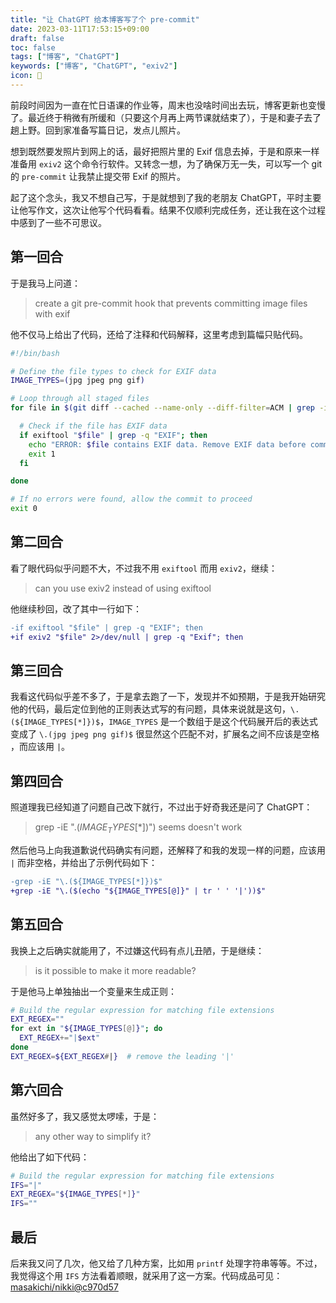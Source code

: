```yaml
---
title: "让 ChatGPT 给本博客写了个 pre-commit"
date: 2023-03-11T17:53:15+09:00
draft: false
toc: false
tags: ["博客", "ChatGPT"]
keywords: ["博客", "ChatGPT", "exiv2"]
icon: 🤖
---
```


前段时间因为一直在忙日语课的作业等，周末也没啥时间出去玩，博客更新也变慢了。最近终于稍微有所缓和（只要这个月再上两节课就结束了），于是和妻子去了趟上野。回到家准备写篇日记，发点儿照片。

想到既然要发照片到网上的话，最好把照片里的 Exif 信息去掉，于是和原来一样准备用 `exiv2` 这个命令行软件。又转念一想，为了确保万无一失，可以写一个 git 的 `pre-commit` 让我禁止提交带 Exif 的照片。

<!--more-->

起了这个念头，我又不想自己写，于是就想到了我的老朋友 ChatGPT，平时主要让他写作文，这次让他写个代码看看。结果不仅顺利完成任务，还让我在这个过程中感到了一些不可思议。

## 第一回合

于是我马上问道：

> create a git pre-commit hook that prevents committing image files with exif

他不仅马上给出了代码，还给了注释和代码解释，这里考虑到篇幅只贴代码。

```bash
#!/bin/bash

# Define the file types to check for EXIF data
IMAGE_TYPES=(jpg jpeg png gif)

# Loop through all staged files
for file in $(git diff --cached --name-only --diff-filter=ACM | grep -iE "\.(${IMAGE_TYPES[*]})$"); do

  # Check if the file has EXIF data
  if exiftool "$file" | grep -q "EXIF"; then
    echo "ERROR: $file contains EXIF data. Remove EXIF data before committing."
    exit 1
  fi

done

# If no errors were found, allow the commit to proceed
exit 0
```

## 第二回合

看了眼代码似乎问题不大，不过我不用 `exiftool` 而用 `exiv2`，继续：

> can you use exiv2 instead of using exiftool

他继续秒回，改了其中一行如下：

```diff
-if exiftool "$file" | grep -q "EXIF"; then
+if exiv2 "$file" 2>/dev/null | grep -q "Exif"; then
```

## 第三回合

我看这代码似乎差不多了，于是拿去跑了一下，发现并不如预期，于是我开始研究他的代码，最后定位到他的正则表达式写的有问题，具体来说就是这句，`\.(${IMAGE_TYPES[*]})$`，`IMAGE_TYPES` 是一个数组于是这个代码展开后的表达式变成了 `\.(jpg jpeg png gif)$` 很显然这个匹配不对，扩展名之间不应该是空格 ` `，而应该用 `|`。

## 第四回合

照道理我已经知道了问题自己改下就行，不过出于好奇我还是问了 ChatGPT：

> grep -iE "\.(${IMAGE_TYPES[*]})$") seems doesn't work

然后他马上向我道歉说代码确实有问题，还解释了和我的发现一样的问题，应该用 `|` 而非空格，并给出了示例代码如下：

```diff
-grep -iE "\.(${IMAGE_TYPES[*]})$"
+grep -iE "\.($(echo "${IMAGE_TYPES[@]}" | tr ' ' '|'))$"
```

## 第五回合

我换上之后确实就能用了，不过嫌这代码有点儿丑陋，于是继续：

> is it possible to make it more readable?

于是他马上单独抽出一个变量来生成正则：

```bash
# Build the regular expression for matching file extensions
EXT_REGEX=""
for ext in "${IMAGE_TYPES[@]}"; do
  EXT_REGEX+="|$ext"
done
EXT_REGEX=${EXT_REGEX#|}  # remove the leading '|'
```

## 第六回合

虽然好多了，我又感觉太啰嗦，于是：

> any other way to simplify it?

他给出了如下代码：

```bash
# Build the regular expression for matching file extensions
IFS="|"
EXT_REGEX="${IMAGE_TYPES[*]}"
IFS=""
```

## 最后

后来我又问了几次，他又给了几种方案，比如用 `printf` 处理字符串等等。不过，我觉得这个用 `IFS` 方法看着顺眼，就采用了这一方案。代码成品可见：[masakichi/nikki@c970d57](https://github.com/masakichi/nikki/commit/c970d57c7b7138d61f500004ef28ad2cc16026e0)

